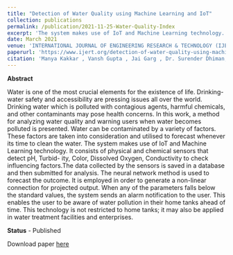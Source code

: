 ```yaml
---
title: "Detection of Water Quality using Machine Learning and IoT"
collection: publications
permalink: /publication/2021-11-25-Water-Quality-Index
excerpt: 'The system makes use of IoT and Machine Learning technology. It consists of physical and chemical sensors that detect pH, Turbid- ity, Color, Dissolved Oxygen, Conductivity to check influencing factors.The data collected by the sensors is saved in a database and then submitted for analysis.'
date: March 2021
venue: 'INTERNATIONAL JOURNAL OF ENGINEERING RESEARCH & TECHNOLOGY (IJERT), Volume 10 Issue 11 Novemeber 2021'
paperurl: 'https://www.ijert.org/detection-of-water-quality-using-machine-learning-and-iot'
citation: 'Manya Kakkar , Vansh Gupta , Jai Garg , Dr. Surender Dhiman, 2021, Detection of Water Quality using Machine Learning and IoT, INTERNATIONAL JOURNAL OF ENGINEERING RESEARCH & TECHNOLOGY (IJERT) Volume 10, Issue 11 (November 2021),'
---
```


**Abstract**

Water is one of the most crucial elements for the existence of life. Drinking-water safety and accessibility are pressing issues all over the world. Drinking water which is polluted with contagious agents, harmful chemicals, and other contaminants may pose health concerns. In this work, a method for analyzing water quality and warning users when water becomes polluted is presented. Water can be contaminated by a variety of factors. These factors are taken into consideration and utilised to forecast whenever its time to clean the water. The system makes use of IoT and Machine Learning technology. It consists of physical and chemical sensors that detect pH, Turbid- ity, Color, Dissolved Oxygen, Conductivity to check influencing factors.The data collected by the sensors is saved in a database and then submitted for analysis. The neural network method is used to forecast the outcome. It is employed in order to generate a non-linear connection for projected output. When any of the parameters falls below the standard values, the system sends an alarm notification to the user. This enables the user to be aware of water pollution in their home tanks ahead of time. This technology is not restricted to home tanks; it may also be applied in water treatment facilities and enterprises.


**Status** - Published

Download paper [here](https://www.ijert.org/detection-of-water-quality-using-machine-learning-and-iot)